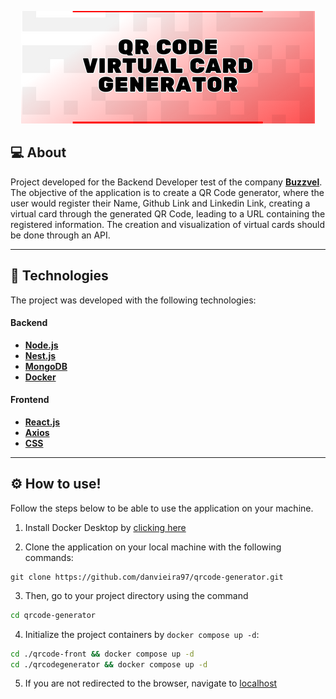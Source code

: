 <p align="center">
<img src="./.github/qrcodegenerator.png"/>
</p>

## 💻 About

Project developed for the Backend Developer test of the company **[Buzzvel](https://buzzvel.com)**. The objective of the application is to create a QR Code generator, where the user would register their Name, Github Link and Linkedin Link, creating a virtual card through the generated QR Code, leading to a URL containing the registered information. The creation and visualization of virtual cards should be done through an API.

---

## 🚀 Technologies 

The project was developed with the following technologies:

#### **Backend**

- **[Node.js](https://nodejs.org/en)**
- **[Nest.js](https://docs.nestjs.com)**
- **[MongoDB](https://www.mongodb.com/docs)**
- **[Docker](https://docs.docker.com)**

#### **Frontend**

- **[React.js](https://react.dev)**
- **[Axios](https://axios-http.com)**
- **[CSS](https://developer.mozilla.org/en-US/docs/Web/CSS)**

---

## ⚙️ How to use!

Follow the steps below to be able to use the application on your machine.

1. Install Docker Desktop by [clicking here](https://www.docker.com/products/docker-desktop/)


2.  Clone the application on your local machine with the following commands:

```
git clone https://github.com/danvieira97/qrcode-generator.git
```

3. Then, go to your project directory using the command

```bash
cd qrcode-generator
```

4. Initialize the project containers by `docker compose up -d`:

```bash
cd ./qrcode-front && docker compose up -d
cd ./qrcodegenerator && docker compose up -d
```

5. If you are not redirected to the browser, navigate to [localhost](http://localhost:5173)

